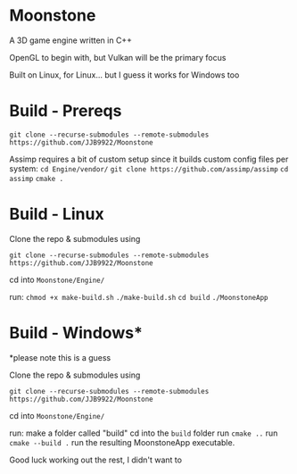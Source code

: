 # Moonstone

A 3D game engine written in C++

OpenGL to begin with, but Vulkan will be the primary focus

Built on Linux, for Linux... but I guess it works for Windows too

# Build - Prereqs

`git clone --recurse-submodules --remote-submodules https://github.com/JJB9922/Moonstone`

Assimp requires a bit of custom setup since it builds custom config files per system:
`cd Engine/vendor/`
`git clone https://github.com/assimp/assimp`
`cd assimp`
`cmake .`


# Build - Linux

Clone the repo & submodules using

`git clone --recurse-submodules --remote-submodules https://github.com/JJB9922/Moonstone`

cd into `Moonstone/Engine/`

run:
`chmod +x make-build.sh`
`./make-build.sh`
`cd build`
`./MoonstoneApp`


# Build - Windows*

*please note this is a guess

Clone the repo & submodules using

`git clone --recurse-submodules --remote-submodules https://github.com/JJB9922/Moonstone`

cd into `Moonstone/Engine/`

run:
make a folder called "build"
cd into the `build` folder
run `cmake ..`
run `cmake --build .`
run the resulting MoonstoneApp executable.

Good luck working out the rest, I didn't want to

